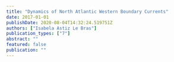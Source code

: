 ```yaml
---
title: "Dynamics of North Atlantic Western Boundary Currents"
date: 2017-01-01
publishDate: 2020-08-04T14:32:24.519751Z
authors: ["Isabela Astiz Le Bras"]
publication_types: ["7"]
abstract: ""
featured: false
publication: ""
---
```


